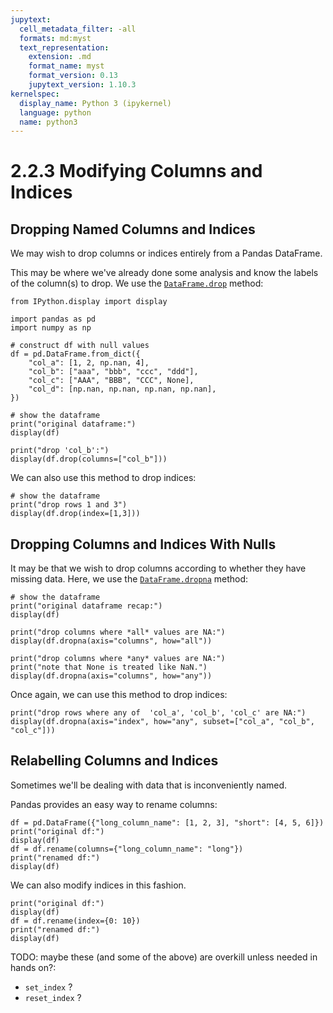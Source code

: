 ```yaml
---
jupytext:
  cell_metadata_filter: -all
  formats: md:myst
  text_representation:
    extension: .md
    format_name: myst
    format_version: 0.13
    jupytext_version: 1.10.3
kernelspec:
  display_name: Python 3 (ipykernel)
  language: python
  name: python3
---
```


#  2.2.3 Modifying Columns and Indices


## Dropping Named Columns and Indices

We may wish to drop columns or indices entirely from a Pandas DataFrame. 

This may be where we've already done some analysis and know the labels of the column(s) to drop.
We use the [`DataFrame.drop`](https://pandas.pydata.org/pandas-docs/stable/reference/api/pandas.DataFrame.drop.html) method:

```{code-cell} ipython3
from IPython.display import display

import pandas as pd
import numpy as np

# construct df with null values
df = pd.DataFrame.from_dict({
    "col_a": [1, 2, np.nan, 4],
    "col_b": ["aaa", "bbb", "ccc", "ddd"],
    "col_c": ["AAA", "BBB", "CCC", None],
    "col_d": [np.nan, np.nan, np.nan, np.nan],
})

# show the dataframe
print("original dataframe:")
display(df)

print("drop 'col_b':")
display(df.drop(columns=["col_b"]))
```

We can also use this method to drop indices:

```{code-cell} ipython3
# show the dataframe
print("drop rows 1 and 3")
display(df.drop(index=[1,3]))
```

## Dropping Columns and Indices With Nulls

It may be that we wish to drop columns according to whether they have missing data.
Here, we use the [`DataFrame.dropna`](https://pandas.pydata.org/pandas-docs/stable/reference/api/pandas.DataFrame.dropna.html) method:

```{code-cell} ipython3
# show the dataframe
print("original dataframe recap:")
display(df)

print("drop columns where *all* values are NA:")
display(df.dropna(axis="columns", how="all"))

print("drop columns where *any* values are NA:")
print("note that None is treated like NaN.")
display(df.dropna(axis="columns", how="any"))
```

Once again, we can use this method to drop indices:

```{code-cell} ipython3
print("drop rows where any of  'col_a', 'col_b', 'col_c' are NA:")
display(df.dropna(axis="index", how="any", subset=["col_a", "col_b", "col_c"]))
```

## Relabelling Columns and Indices

Sometimes we'll be dealing with data that is inconveniently named.

Pandas provides an easy way to rename columns:

```{code-cell} ipython3
df = pd.DataFrame({"long_column_name": [1, 2, 3], "short": [4, 5, 6]})
print("original df:")
display(df)
df = df.rename(columns={"long_column_name": "long"})
print("renamed df:")
display(df)
```

We can also modify indices in this fashion.

```{code-cell} ipython3
print("original df:")
display(df)
df = df.rename(index={0: 10})
print("renamed df:")
display(df)
```

TODO: maybe these (and some of the above) are overkill unless needed in hands on?:
 - `set_index` ?
 - `reset_index` ?
